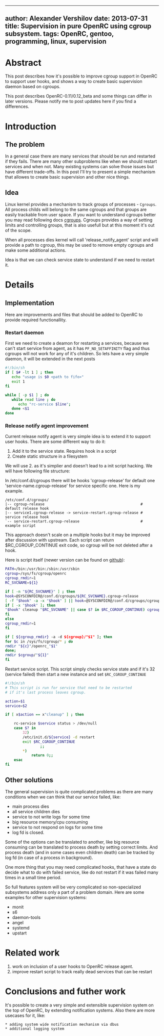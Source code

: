 -----
author: Alexander Vershilov
date:   2013-07-31
title:  Supervision in pure OpenRC using cgroup subsystem.
tags:   OpenRC, gentoo, programming, linux, supervision
-----

# Abstract

This post describes how it's possible to improve cgroup support in OpenRC
to support user hooks, and shows a way to create basic supervision daemon
based on cgroups.

This post describes OpenRC-0.11/0.12_beta and some things can differ in 
later versions. Please notify me to post updates here if you find a 
differences.

# Introduction

## The problem

In a general case there are many services that should be run and restarted
if they fails. There are many other subproblems like when we should restart
services and when not. Many existing systems can solve those issues but have
different trade-offs. In this post I'll try to present a simple mechanism
that allowes to create basic supervision and other nice things.

## Idea

Linux kernel provides a mechanism to track groups of processes - `Cgroups`.
All process childs will belong to the same cgroups and that groups are easily
trackable from user space. If you want to understand cgroups better you may
read following docs [cgroups](https://www.kernel.org/doc/Documentation/cgroups/cgroups.txt).
Cgroups provides a way of setting limits and controlling groups, that is also
usefull but at this moment it's out of the scope.

When all processes dies kernel will call 'release_notify_agent' script and will
provide a path to cgroup, this may be used to remove empty cgroups and make some
additional actions. 

Idea is that we can check service state to understand if we need to restart it.

# Details 

## Implementation

Here are improvements and files that should be added to OpenRC to provide 
required functionallity.

### Restart daemon

First we need to create a deamon for restarting a services, because we can't 
start service from agent, as it has `PF_NO_SETAFFINITY` flag and thus cgroups
will not work for any of it's children. So lets have a very simple daemon, it
will be extended in the next posts

```bash
#!/bin/sh
if [ $# -lt 1 ] ; then
   echo "usage is $0 <path to fifo>" 
   exit 1
fi

while [ -p $1 ] ; do 
   while read line ; do
      echo "rc-service $line";
   done <$1
done
```

### Release notify agent improvement

Current release notify agent is very simple idea is to extend it to support user 
hooks. There are some different way to do it:

  1. Add it to the service state. Requires hook in a script
  2. Create static structure in a filesystem

We will use 2. as it's simplier and doesn't lead to a init script hacking. We will
have following file structure:

In /etc/conf.d/cgroups there will be hooks 'cgroup-release' for default one
'service-name.cgroup-release' for service specific one. Here is my example.

```
/etc/conf.d/cgroups/
|-- cgroup-release                                            # default release hook
|-- service1.cgroup-release -> service-restart.cgroup-release # service release hook
`-- service-restart.cgroup-release                            # example script

```

This approach doesn't scale on a multiple hooks but it may be improved after discussion
with upstream. Each script can return $RC_CGROUP_CONTINUE exit code, so cgroup will be
not deleted after a hook.

Here is script itself (newer version can be found on [github](https://github.com/qnikst/openrc/blob/cgroups.release_notification/sh/cgroup-release-agent.sh.in)):

```bash
PATH=/bin:/usr/bin:/sbin:/usr/sbin
cgroup=/sys/fs/cgroup/openrc
cgroup_rmdir=1
RC_SVCNAME=${1}

if [ -n "${RC_SVCNAME}" ] ; then
hook=@SYSCONFDIR@/conf.d/cgroups/${RC_SVCNAME}.cgroup-release
[ -f "$hook" -a -x "$hook" ] || hook=@SYSCONFDIR@/conf.d/cgroups/cgroup-release;
if [ -x "$hook" ]; then
"$hook" cleanup "$RC_SVCNAME" || case $? in $RC_CGROUP_CONTINUE) cgroup_rmdir=0;; esac ;
fi
else
cgroup_rmdir=1
fi

if [ ${cgroup_rmdir} -a -d ${cgroup}/"$1" ]; then
for $c in /sys/fs/cgroup/* ; do
rmdir "${c}"/openrc_"$1"
done;
rmdir $cgroup/"${1}"
fi
```

Restart service script. This script simply checks service state and if it's
32 (service failed) then start a new instance and set `$RC_CGROUP_CONTINUE`

```bash
#!/bin/sh
# This script is run for service that need to be restarted
# if it's last process leaves cgroup.

action=$1
service=$2

if [ x$action == x"cleanup" ] ; then

    rc-service $service status > /dev/null
    case $? in
        32) 
        /etc/init.d/${service} -d restart
        exit $RC_CGROUP_CONTINUE
                ;;
        *) 
            return 0;;
    esac
fi
```



## Other solutions

The general supervision is quite complicated problems as there are many conditions when
we can think that our service failed, like:

  * main process dies
  * all service children dies
  * service to not write logs for some time
  * big resource memory/cpu consuming
  * service to not respond on logs for some time
  * log fd is closed.

Some of the options can be translated to another, like big resource consuming can be
translated to process death by setting correct limits. And process death (and in some
cases even children death) can be tracked by log fd 
(in case of a process in background). 

One more thing that you may need complicated hooks, that have a state do decide what
to do with failed service, like do not restart if it was failed many times in a small
time period.

So full features system will be very complicated so non-specialized subsystems address
only a part of a problem domain. Here are some examples for other supervision systems:

  * monit
  * s6
  * daemon-tools
  * angel
  * systemd
  * upstart

# Related work

  1. work on inclusion of a user hooks to OpenRC release agent.
  2. improve restart script to track really dead services that can be restart

# Conclusions and futher work

It's possible to create a very simple and extensible supervision system on the top of OpenRC, 
by extending notification systems. Also there are more usecases for it, like:

    * adding system wide notification mechanism via dbus
    * additional logging system


